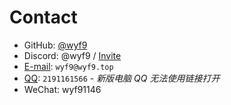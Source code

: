 # Contact

- GitHub: [@wyf9](https://github.com/wyf9)
- Discord: @wyf9 / [Invite](https://discord.com/invite/Geruk983EH)
- [E-mail](mailto:wyf9@wyf9.top): `wyf9@wyf9.top`
- [QQ](https://tenapi.cn/v2/qqcard?qq=2191161566): `2191161566` - *新版电脑 QQ 无法使用链接打开*
- WeChat: wyf91146